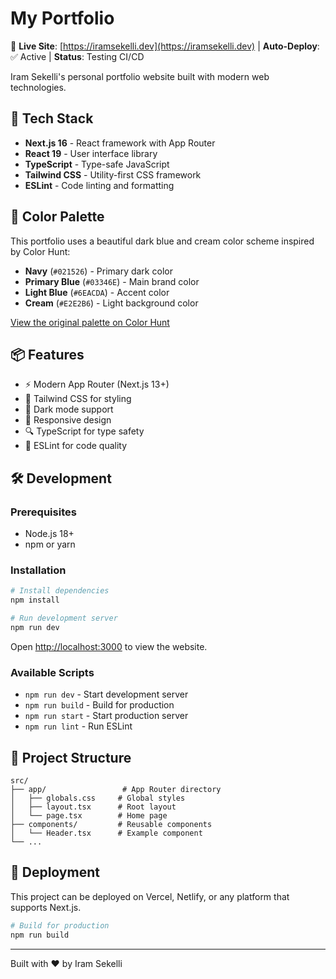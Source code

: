 # My Portfolio

🚀 **Live Site**: [https://iramsekelli.dev](https://iramsekelli.dev) | **Auto-Deploy**: ✅ Active | **Status**: Testing CI/CD

Iram Sekelli's personal portfolio website built with modern web technologies.

## 🚀 Tech Stack

- **Next.js 16** - React framework with App Router
- **React 19** - User interface library
- **TypeScript** - Type-safe JavaScript
- **Tailwind CSS** - Utility-first CSS framework
- **ESLint** - Code linting and formatting

## 🎨 Color Palette

This portfolio uses a beautiful dark blue and cream color scheme inspired by Color Hunt:

- **Navy** (`#021526`) - Primary dark color
- **Primary Blue** (`#03346E`) - Main brand color  
- **Light Blue** (`#6EACDA`) - Accent color
- **Cream** (`#E2E2B6`) - Light background color

[View the original palette on Color Hunt](https://colorhunt.co/palette/02152603346e6eacdae2e2b6)

## 📦 Features

- ⚡ Modern App Router (Next.js 13+)
- 🎨 Tailwind CSS for styling
- 🌙 Dark mode support
- 📱 Responsive design
- 🔍 TypeScript for type safety
- 🧹 ESLint for code quality

## 🛠️ Development

### Prerequisites

- Node.js 18+ 
- npm or yarn

### Installation

```bash
# Install dependencies
npm install

# Run development server
npm run dev
```

Open [http://localhost:3000](http://localhost:3000) to view the website.

### Available Scripts

- `npm run dev` - Start development server
- `npm run build` - Build for production
- `npm run start` - Start production server
- `npm run lint` - Run ESLint

## 📁 Project Structure

```
src/
├── app/                 # App Router directory
│   ├── globals.css     # Global styles
│   ├── layout.tsx      # Root layout
│   └── page.tsx        # Home page
├── components/         # Reusable components
│   └── Header.tsx      # Example component
└── ...
```

## 🚀 Deployment

This project can be deployed on Vercel, Netlify, or any platform that supports Next.js.

```bash
# Build for production
npm run build
```

---

Built with ❤️ by Iram Sekelli
